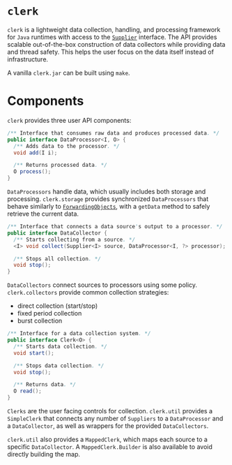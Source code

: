 # `clerk`

`clerk` is a lightweight data collection, handling, and processing framework for `Java` runtimes with access to the [`Supplier`](https://docs.oracle.com/javase/8/docs/api/java/util/function/Supplier.html) interface. The API provides scalable out-of-the-box construction of data collectors while providing data and thread safety. This helps the user focus on the data itself instead of infrastructure.

A vanilla `clerk.jar` can be built using `make`.

# Components

`clerk` provides three user API components:

```java
/** Interface that consumes raw data and produces processed data. */
public interface DataProcessor<I, O> {
  /** Adds data to the processor. */
  void add(I i);

  /** Returns processed data. */
  O process();
}
```

`DataProcessors` handle data, which usually includes both storage and processing. `clerk.storage` provides synchronized `DataProcessors` that behave similarly to [`ForwardingObjects`](https://guava.dev/releases/19.0/api/docs/com/google/common/collect/ForwardingObject.html), with a `getData` method to safely retrieve the current data.

```java
/** Interface that connects a data source's output to a processor. */
public interface DataCollector {
  /** Starts collecting from a source. */
  <I> void collect(Supplier<I> source, DataProcessor<I, ?> processor);

  /** Stops all collection. */
  void stop();
}
```

`DataCollectors` connect sources to processors using some policy. `clerk.collectors` provide common collection strategies:

 - direct collection (start/stop)
 - fixed period collection
 - burst collection

```java
/** Interface for a data collection system. */
public interface Clerk<O> {
  /** Starts data collection. */
  void start();

  /** Stops data collection. */
  void stop();

  /** Returns data. */
  O read();
}
```

`Clerks` are the user facing controls for collection. `clerk.util` provides a `SimpleClerk` that connects any number of `Suppliers` to a `DataProcessor` and a `DataCollector`, as well as wrappers for the provided `DataCollectors`.

`clerk.util` also provides a `MappedClerk`, which maps each source to a specific `DataCollector`. A `MappedClerk.Builder` is also available to avoid directly building the map.
